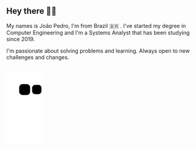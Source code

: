 ## Hey there ✌🏻

My names is João Pedro, I'm from Brazil :brazil: . I've started my degree in Computer Engineering and I'm a Systems Analyst that has been studying since 2019.  

I'm passionate about solving problems and learning. Always open to new challenges and changes.

##

![Snake animation](https://github.com/rafaballerini/rafaballerini/blob/output/github-contribution-grid-snake.svg)
